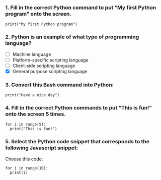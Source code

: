 ### 1. Fill in the correct Python command to put “My first Python program” onto the screen.
```
print("My first Python program")
```

### 2. Python is an example of what type of programming language?
- [ ] Machine language
- [ ] Platform-specific scripting language
- [ ] Client-side scripting language
- [x] General purpose scripting language

### 3. Convert this Bash command into Python:
```
print("Have a nice day")
```

### 4. Fill in the correct Python commands to put “This is fun!” onto the screen 5 times.
```
for i in range(5):
  print("This is fun!")
```

### 5. Select the Python code snippet that corresponds to the following Javascript snippet:
Choose this code:
```
for i in range(10):
  print(i)
```
